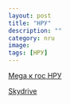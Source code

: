 ```yaml
---
layout: post
title: "НРУ"
description: ""
category: nru
image: 
tags: [НРУ]
---
```

[Mega к гос НРУ](https://mega.co.nz/#F!41gVkJAJ!UbBnaCr4JsNFI6tCQNjbJA)


[Skydrive](http://sdrv.ms/1gJf6oN)


